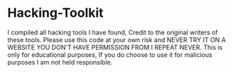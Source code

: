 # Hacking-Toolkit
I compiled all hacking tools I have found, Credit to the original writers of these tools. Please use this code at your own risk and NEVER TRY IT ON A WEBSITE YOU DON'T HAVE PERMISSION FROM  I REPEAT NEVER.
This is only for educational purposes, If you do choose to use it for malicious purposes I am not held responsible.








